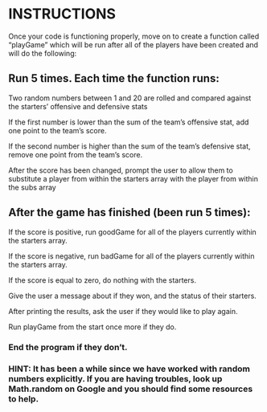# INSTRUCTIONS
Once your code is functioning properly, move on to create a function called “playGame” which will be run after all of the players have been created and will do the following:

## Run 5 times. Each time the function runs:

Two random numbers between 1 and 20 are rolled and compared against the starters’ offensive and defensive stats

If the first number is lower than the sum of the team’s offensive stat, add one point to the team’s score.

If the second number is higher than the sum of the team’s defensive stat, remove one point from the team’s score.

After the score has been changed, prompt the user to allow them to substitute a player from within the starters array with the player from within the subs array

## After the game has finished (been run 5 times):

If the score is positive, run goodGame for all of the players currently within the starters array.

If the score is negative, run badGame for all of the players currently within the starters array.

If the score is equal to zero, do nothing with the starters.

Give the user a message about if they won, and the status of their starters.

After printing the results, ask the user if they would like to play again.

Run playGame from the start once more if they do.

### End the program if they don’t.

### HINT: It has been a while since we have worked with random numbers explicitly. If you are having troubles, look up Math.random on Google and you should find some resources to help.